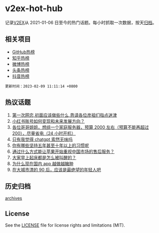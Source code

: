 # v2ex-hot-hub

 记录[V2EX](https://www.v2ex.com/)从 2021-01-06 日至今的热门话题。每小时抓取一次数据，按天[归档](archives)。
 
 ## 相关项目

- [GitHub热榜](https://github.com/snaildev/github-hot-hub)
- [知乎热榜](https://github.com/snaildev/zhihu-hot-hub)
- [微博热榜](https://github.com/snaildev/weibo-hot-hub)
- [头条热榜](https://github.com/snaildev/toutiao-hot-hub)
- [抖音热榜](https://github.com/snaildev/douyin-hot-hub)


 `更新时间：2023-02-09 11:11:14 +0800`

## 热议话题

1. [第一次网恋,初面应该做些什么,恳请各位彦祖们指点迷津](https://www.v2ex.com/t/914216)
1. [小红书账号如何变现和未来发展方向？](https://www.v2ex.com/t/914285)
1. [各位哥哥姐姐，想组一个家庭服务器，预算 2000 左右（预算不能再超过 200），尽量省电（24 小时开机）](https://www.v2ex.com/t/914204)
1. [只有我觉得 chatgpt 索然无味吗](https://www.v2ex.com/t/914410)
1. [你有哪些坚持五年甚至十年以上的习惯呢](https://www.v2ex.com/t/914312)
1. [通过什么方式能让苹果开始重视中国市场的售后服务？](https://www.v2ex.com/t/914286)
1. [大家早上起床都是怎么被叫醒的？](https://www.v2ex.com/t/914257)
1. [为什么现在国内 app 越做越臃肿](https://www.v2ex.com/t/914353)
1. [在大城市漂的 90 后，应该是最绝望的年轻人吧](https://www.v2ex.com/t/914439)

## 历史归档

[archives](archives)

## License

See the [LICENSE](LICENSE) file for license rights and limitations (MIT).
